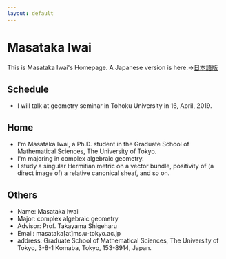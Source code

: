 ```yaml
---
layout: default
---
```




# **Masataka Iwai**
This is Masataka Iwai's Homepage.
A Japanese version is here.→[日本語版](https://masataka123.github.io/blog3/)

## **Schedule**
- I will talk at geometry seminar in Tohoku University in 16, April, 2019. 

## **Home**
- I'm Masataka Iwai, a Ph.D. student in the Graduate School of Mathematical Sciences, The University of Tokyo.
- I'm majoring in complex algebraic geometry.
- I study a singular Hermitian metric on a vector bundle, positivity of (a direct image of)  a relative canonical sheaf, and so on.


## **Others**
- Name: Masataka Iwai
- Major: complex algebraic geometry
- Advisor: Prof. Takayama Shigeharu
- Email: masataka[at]ms.u-tokyo.ac.jp
- address: Graduate School of Mathematical Sciences, The University of Tokyo, 3-8-1 Komaba,
Tokyo, 153-8914, Japan.


